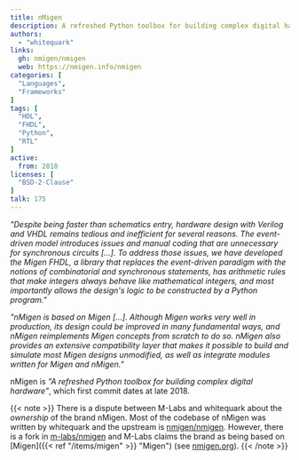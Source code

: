 ```yaml
---
title: nMigen
description: A refreshed Python toolbox for building complex digital hardware
authors:
  - "whitequark"
links:
  gh: nmigen/nmigen
  web: https://nmigen.info/nmigen
categories: [
  "Languages",
  "Frameworks"
]
tags: [
  "HDL",
  "FHDL",
  "Python",
  "RTL"
]
active:
  from: 2018
licenses: [
  "BSD-2-Clause"
]
talk: 175
---
```


*"Despite being faster than schematics entry, hardware design with Verilog and VHDL remains tedious and inefficient for several reasons. The event-driven model introduces issues and manual coding that are unnecessary for synchronous circuits \[...\]. To address those issues, we have developed the Migen FHDL, a library that replaces the event-driven paradigm with the notions of combinatorial and synchronous statements, has arithmetic rules that make integers always behave like mathematical integers, and most importantly allows the design's logic to be constructed by a Python program."*

*"nMigen is based on Migen \[...\]. Although Migen works very well in production, its design could be improved in many fundamental ways, and nMigen reimplements Migen concepts from scratch to do so. nMigen also provides an extensive compatibility layer that makes it possible to build and simulate most Migen designs unmodified, as well as integrate modules written for Migen and nMigen."*

nMigen is *"A refreshed Python toolbox for building complex digital hardware"*, which first commit dates at late 2018.

{{< note >}}
There is a dispute between M-Labs and whitequark about the _ownership_ of the brand nMigen. Most of the codebase of nMigen was written by whitequark and the upstream is [nmigen/nmigen](https://github.com/nmigen/nmigen). However, there is a fork in [m-labs/nmigen](https://github.com/m-labs/nmigen) and M-Labs claims the brand as being based on [Migen]({{< ref "/items/migen" >}} "Migen") (see [nmigen.org](https://nmigen.org/)).
{{< /note >}}

